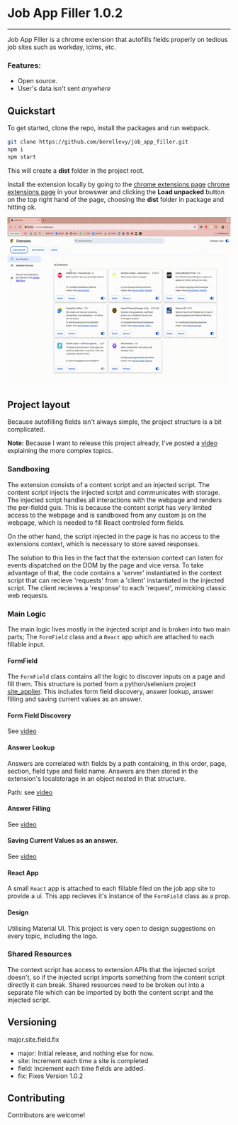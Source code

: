 # Job App Filler 1.0.2

---

Job App Filler is a chrome extension that autofills fields properly
on tedious job sites such as workday, icims, etc.

### Features:

- Open source.
- User's data isn't sent _anywhere_

## Quickstart

To get started, clone the repo, install the packages and run webpack.

```bash
git clone https://github.com/berellevy/job_app_filler.git
npm i
npm start
```

This will create a **dist** folder in the project root.

Install the extension locally by going to the <a href="chrome://chrome/extensions">chrome extensions page</a> [chrome extensions page](chrome://chrome/extensions) in your browswer
and clicking the **Load unpacked** button on the top right hand of the page, choosing the **dist**
folder in package and hitting ok.

![how to load unpacked](https://github.com/berellevy/job_app_filler/blob/main/docs/load_unpacked.gif)

## Project layout

Because autofilling fields isn't always simple, the project structure is a bit complicated.

**Note:** Because I want to release this project already, I've posted a [video](https://youtu.be/mXEDv9PpdGs) explaining the more complex topics.

### Sandboxing

The extension consists of a content script and an injected script.
The content script injects the injected script and communicates with storage.
The injected script handles all interactions with the webpage and renders the per-fieldd guis.
This is because the content script has very limited access to the webpage and is sandboxed from
any custom js on the webpage, which is needed to fill React controled form fields.

On the other hand, the script injected in the page is has no access to the extensions context,
which is necessary to store saved responses.

The solution to this lies in the fact that the extension context can listen for events dispatched
on the DOM by the page and vice versa. To take advantage of that, the code contains a 'server'
instantiated in the context script that can recieve 'requests' from a 'client' instantiated in
the injected script. The client recieves a 'response' to each 'request', mimicking classic web requests.

### Main Logic

The main logic lives mostly in the injected script and is broken into two main parts;
The `FormField` class and a `React` app which are attached to each fillable input.

#### FormField

The `FormField` class contains all the logic to discover inputs on a page and fill them.
This structure is ported from a python/selenium project [site_applier](https://github.com/berellevy/site_applier).
This includes form field discovery, answer lookup, answer filling and saving current values as an answer.

#### Form Field Discovery

See [video](https://youtu.be/mXEDv9PpdGs)

#### Answer Lookup

Answers are correlated with fields by a path containing, in this order, page, section, field type and field name.
Answers are then stored in the extension's localstorage in an object nested in that structure.

Path: see [video](https://youtu.be/mXEDv9PpdGs)

#### Answer Filling

See [video](https://youtu.be/mXEDv9PpdGs)

#### Saving Current Values as an answer.

See [video](https://youtu.be/mXEDv9PpdGs)

#### React App

A small `React` app is attached to each fillable filed on the job app site to provide a ui.
This app recieves it's instance of the `FormField` class as a prop.

#### Design

Utilising Material UI. This project is very open to design suggestions on every topic, including the logo.

### Shared Resources

The context script has access to extension APIs that the injected script doesn't, so if the injected
script imports something from the content script directly it can break. Shared resources need to be
broken out into a separate file which can be imported by both the content script and the injected script.

## Versioning

major.site.field.fix

- major: Initial release, and nothing else for now.
- site: Increment each time a site is completed
- field: Increment each time fields are added.
- fix: Fixes
  Version 1.0.2

## Contributing

Contributors are welcome!
